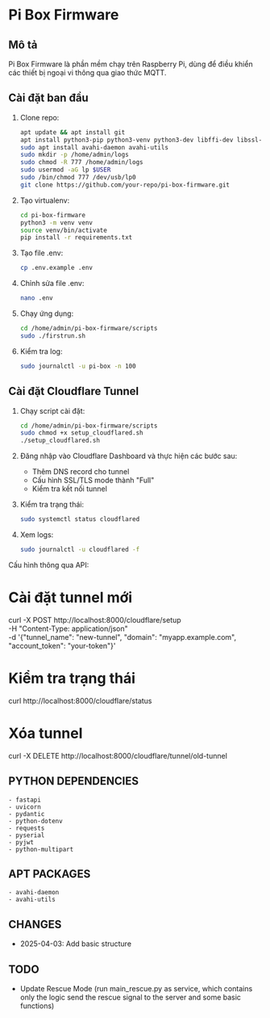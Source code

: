 # Pi Box Firmware
## Mô tả
Pi Box Firmware là phần mềm chạy trên Raspberry Pi, dùng để điều khiển các thiết bị ngoại vi thông qua giao thức MQTT.

## Cài đặt ban đầu
1. Clone repo:
   ```bash
   apt update && apt install git
   apt install python3-pip python3-venv python3-dev libffi-dev libssl-dev python-dotenv
   sudo apt install avahi-daemon avahi-utils
   sudo mkdir -p /home/admin/logs
   sudo chmod -R 777 /home/admin/logs
   sudo usermod -aG lp $USER
   sudo /bin/chmod 777 /dev/usb/lp0
   git clone https://github.com/your-repo/pi-box-firmware.git
    ```
2. Tạo virtualenv:
    ```bash
    cd pi-box-firmware
    python3 -m venv venv
    source venv/bin/activate
    pip install -r requirements.txt
    ```
3. Tạo file .env:
    ```bash
    cp .env.example .env
    ```
4. Chỉnh sửa file .env:
    ```bash
    nano .env
    ```
5. Chạy ứng dụng:
    ```bash
    cd /home/admin/pi-box-firmware/scripts
    sudo ./firstrun.sh
    ```
6. Kiểm tra log:
    ```bash
    sudo journalctl -u pi-box -n 100
    ```

## Cài đặt Cloudflare Tunnel
1. Chạy script cài đặt:
    ```bash
    cd /home/admin/pi-box-firmware/scripts
    sudo chmod +x setup_cloudflared.sh
    ./setup_cloudflared.sh
    ```

2. Đăng nhập vào Cloudflare Dashboard và thực hiện các bước sau:
   - Thêm DNS record cho tunnel
   - Cấu hình SSL/TLS mode thành "Full"
   - Kiểm tra kết nối tunnel

3. Kiểm tra trạng thái:
    ```bash
    sudo systemctl status cloudflared
    ```

4. Xem logs:
    ```bash
    sudo journalctl -u cloudflared -f
    ```

Cấu hình thông qua API:
# Cài đặt tunnel mới
curl -X POST http://localhost:8000/cloudflare/setup \
  -H "Content-Type: application/json" \
  -d '{"tunnel_name": "new-tunnel", "domain": "myapp.example.com", "account_token": "your-token"}'

# Kiểm tra trạng thái
curl http://localhost:8000/cloudflare/status

# Xóa tunnel
curl -X DELETE http://localhost:8000/cloudflare/tunnel/old-tunnel

## PYTHON DEPENDENCIES
    - fastapi
    - uvicorn
    - pydantic
    - python-dotenv
    - requests
    - pyserial
    - pyjwt
    - python-multipart

## APT PACKAGES
    - avahi-daemon
    - avahi-utils

## CHANGES
- 2025-04-03: Add basic structure



## TODO
- Update Rescue Mode (run main_rescue.py as service, which contains only the logic send the rescue signal to the server and some basic functions)